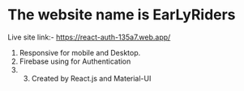 # The website name is EarLyRiders
Live site link:- https://react-auth-135a7.web.app/

1. Responsive for mobile and Desktop.
2. Firebase using for Authentication
3. 3. Created by React.js and Material-UI

